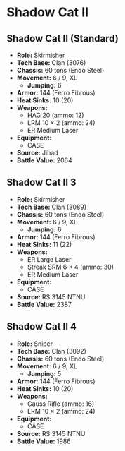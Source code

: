 # Shadow Cat II
## Shadow Cat II (Standard)
- **Role:** Skirmisher
- **Tech Base:** Clan (3076)
- **Chassis:** 60 tons (Endo Steel)
- **Movement:** 6 / 9, XL
  - **Jumping:** 6
- **Armor:** 144 (Ferro Fibrous)
- **Heat Sinks:** 10 (20)
- **Weapons:**
  - HAG 20 (ammo: 12)
  - LRM 10 × 2 (ammo: 24)
  - ER Medium Laser
- **Equipment:**
  - CASE
- **Source:** Jihad
- **Battle Value:** 2064

## Shadow Cat II 3
- **Role:** Skirmisher
- **Tech Base:** Clan (3089)
- **Chassis:** 60 tons (Endo Steel)
- **Movement:** 6 / 9, XL
  - **Jumping:** 6
- **Armor:** 144 (Ferro Fibrous)
- **Heat Sinks:** 11 (22)
- **Weapons:**
  - ER Large Laser
  - Streak SRM 6 × 4 (ammo: 30)
  - ER Medium Laser
- **Equipment:**
  - CASE
- **Source:** RS 3145 NTNU
- **Battle Value:** 2387

## Shadow Cat II 4
- **Role:** Sniper
- **Tech Base:** Clan (3092)
- **Chassis:** 60 tons (Endo Steel)
- **Movement:** 6 / 9, XL
  - **Jumping:** 5
- **Armor:** 144 (Ferro Fibrous)
- **Heat Sinks:** 10 (20)
- **Weapons:**
  - Gauss Rifle (ammo: 16)
  - LRM 10 × 2 (ammo: 24)
- **Equipment:**
  - CASE
- **Source:** RS 3145 NTNU
- **Battle Value:** 1986

